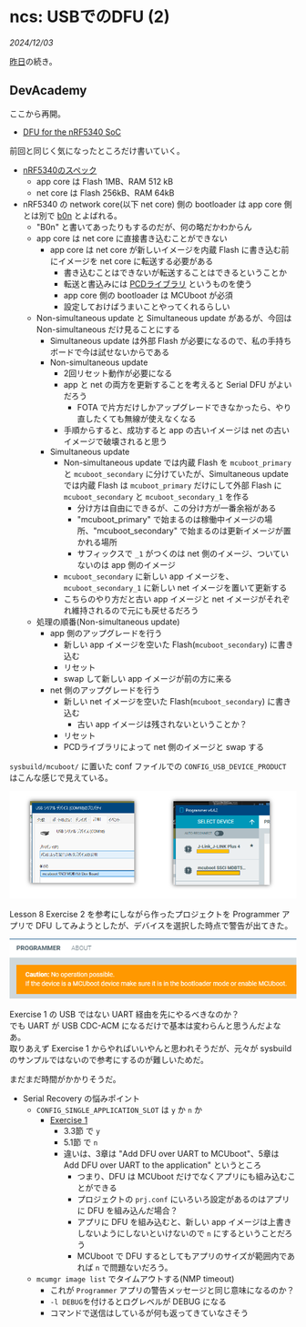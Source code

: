 # ncs: USBでのDFU (2)

_2024/12/03_

[昨日](20241202-ncs.md)の続き。

## DevAcademy

ここから再開。

* [DFU for the nRF5340 SoC](https://academy.nordicsemi.com/courses/nrf-connect-sdk-intermediate/lessons/lesson-8-bootloaders-and-dfu-fota/topic/dfu-for-the-nrf5340/)

前回と同じく気になったところだけ書いていく。

* [nRF5340のスペック](https://docs.nordicsemi.com/bundle/ps_nrf5340/page/keyfeatures_html5.html)
  * app core は Flash 1MB、RAM 512 kB
  * net core は Flash 256kB、RAM 64kB
* nRF5340 の network core(以下 net core) 側の bootloader は app core 側とは別で [b0n](https://docs.nordicsemi.com/bundle/ncs-latest/page/nrf/samples/nrf5340/netboot/README.html) とよばれる。
  * "B0n" と書いてあったりもするのだが、何の略だかわからん
  * app core は net core に直接書き込むことができない
    * app core は net core が新しいイメージを内蔵 Flash に書き込む前にイメージを net core に転送する必要がある
      * 書き込むことはできないが転送することはできるということか
      * 転送と書込みには [PCDライブラリ](https://developer.nordicsemi.com/nRF_Connect_SDK/doc/latest/nrf/libraries/dfu/pcd.html#subsys-pcd) というものを使う
      * app core 側の bootloader は MCUboot が必須
      * 設定しておけばうまいことやってくれるらしい
  * Non-simultaneous update と Simultaneous update があるが、今回は Non-simultaneous だけ見ることにする
    * Simultaneous update は外部 Flash が必要になるので、私の手持ちボードで今は試せないからである
    * Non-simultaneous update
      * 2回リセット動作が必要になる
      * app と net の両方を更新することを考えると Serial DFU がよいだろう
        * FOTA で片方だけしかアップグレードできなかったら、やり直したくても無線が使えなくなる
      * 手順からすると、成功すると app の古いイメージは net の古いイメージで破壊されると思う
    * Simultaneous update
      * Non-simultaneous update では内蔵 Flash を `mcuboot_primary` と `mcuboot_secondary` に分けていたが、Simultaneous update では内蔵 Flash は `mcuboot_primary` だけにして外部 Flash に `mcuboot_secondary` と `mcuboot_secondary_1` を作る
        * 分け方は自由にできるが、この分け方が一番余裕がある
        * "mcuboot_primary" で始まるのは稼働中イメージの場所、"mcuboot_secondary" で始まるのは更新イメージが置かれる場所
        * サフィックスで `_1` がつくのは net 側のイメージ、ついていないのは app 側のイメージ
      * `mcuboot_secondary` に新しい app イメージを、`mcuboot_secondary_1` に新しい net イメージを置いて更新する
      * こちらのやり方だと古い app イメージと net イメージがそれぞれ維持されるので元にも戻せるだろう
  * 処理の順番(Non-simultaneous update)
    * app 側のアップグレードを行う
      * 新しい app イメージを空いた Flash(`mcuboot_secondary`) に書き込む
      * リセット
      * swap して新しい app イメージが前の方に来る
    * net 側のアップグレードを行う
      * 新しい net イメージを空いた Flash(`mcuboot_secondary`) に書き込む
        * 古い app イメージは残されないということか？
      * リセット
      * PCDライブラリによって net 側のイメージと swap する

`sysbuild/mcuboot/` に置いた conf ファイルでの `CONFIG_USB_DEVICE_PRODUCT` はこんな感じで見えている。

![image](images/20241203a-1.png)

Lesson 8 Exercise 2 を参考にしながら作ったプロジェクトを Programmer アプリで DFU してみようとしたが、デバイスを選択した時点で警告が出てきた。

![image](images/20241203a-2.png)

Exercise 1 の USB ではない UART 経由を先にやるべきなのか？  
でも UART が USB CDC-ACM になるだけで基本は変わらんと思うんだよなあ。  
取りあえず Exercise 1 からやればいいやんと思われそうだが、元々が sysbuild のサンプルではないので参考にするのが難しいためだ。

まだまだ時間がかかりそうだ。

* Serial Recovery の悩みポイント
  * `CONFIG_SINGLE_APPLICATION_SLOT` は `y` か `n` か
    * [Exercise 1](https://academy.nordicsemi.com/courses/nrf-connect-sdk-intermediate/lessons/lesson-8-bootloaders-and-dfu-fota/topic/exercise-1-dfu-over-uart/)
      * 3.3節 で `y`
      * 5.1節 で `n`
      * 違いは、3章は "Add DFU over UART to MCUboot"、5章は Add DFU over UART to the application" というところ
        * つまり、DFU は MCUboot だけでなくアプリにも組み込むことができる
        * プロジェクトの `prj.conf` にいろいろ設定があるのはアプリに DFU を組み込んだ場合？
        * アプリに DFU を組み込むと、新しい app イメージは上書きしないようにしないといけないので `n` にするということだろう
        * MCUboot で DFU するとしてもアプリのサイズが範囲内であれば `n` で問題ないだろう。
  * `mcumgr image list` でタイムアウトする(NMP timeout)
    * これが `Programmer` アプリの警告メッセージと同じ意味になるのか？
    * `-l DEBUG`を付けるとログレベルが DEBUG になる
    * コマンドで送信はしているが何も返ってきていなさそう

